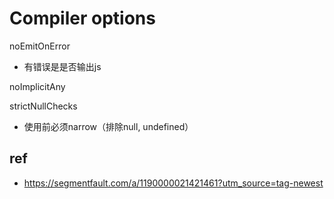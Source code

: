 # Compiler options



noEmitOnError

- 有错误是是否输出js

noImplicitAny

strictNullChecks

- 使用前必须narrow（排除null, undefined）







## ref

- https://segmentfault.com/a/1190000021421461?utm_source=tag-newest
